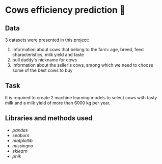 # Cows efficiency prediction 🐄

## Data
3 datasets were presented in this project:
1) Information about cows that belong to the farm: age, breed, feed characteristics, milk yield and taste
2) bull daddy's nickname for cows
3) Information about the seller's cows, among which we need to choose some of the best cows to buy

## Task

It is required to create 2 machine learning models to select cows with tasty milk and a milk yield of more than 6000 kg per year.

## Libraries and methods used
- *pandas*
- *seaborn*
- *matplotlib*
- *missingno*
- *sklearn*
- *phik*